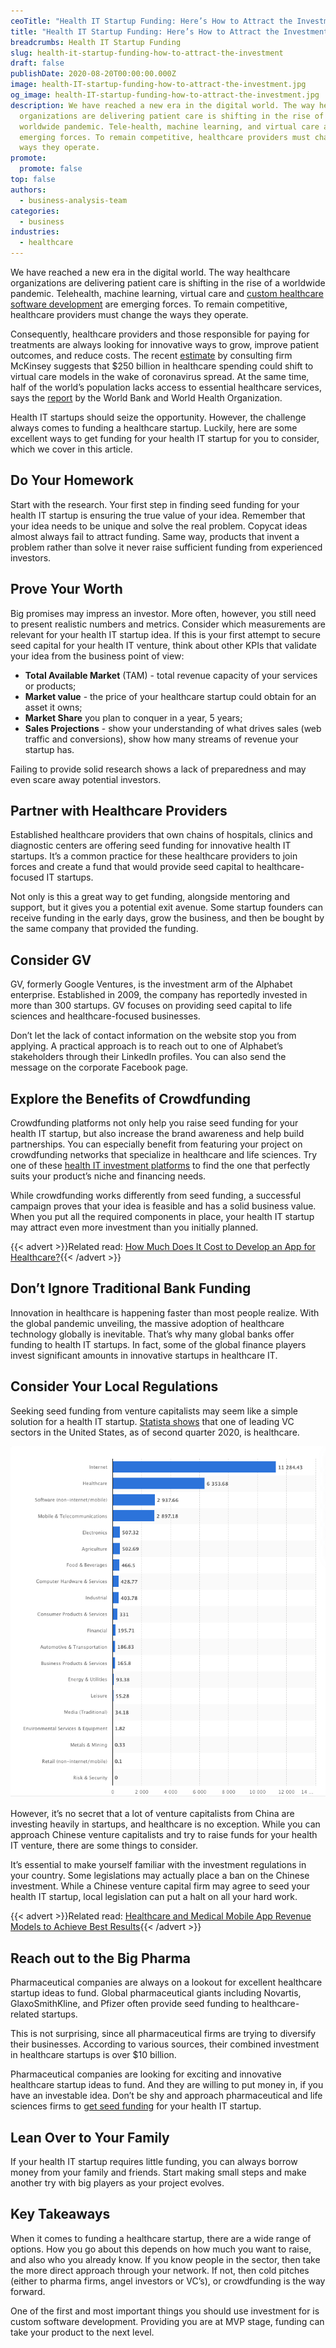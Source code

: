```yaml
---
ceoTitle: "Health IT Startup Funding: Here’s How to Attract the Investment"
title: "Health IT Startup Funding: Here’s How to Attract the Investment"
breadcrumbs: Health IT Startup Funding
slug: health-it-startup-funding-how-to-attract-the-investment
draft: false
publishDate: 2020-08-20T00:00:00.000Z
image: health-IT-startup-funding-how-to-attract-the-investment.jpg
og_image: health-IT-startup-funding-how-to-attract-the-investment.jpg
description: We have reached a new era in the digital world. The way healthcare
  organizations are delivering patient care is shifting in the rise of a
  worldwide pandemic. Tele-health, machine learning, and virtual care are
  emerging forces. To remain competitive, healthcare providers must change the
  ways they operate.
promote:
  promote: false
top: false
authors:
  - business-analysis-team
categories:
  - business
industries:
  - healthcare
---
```

We have reached a new era in the digital world. The way healthcare organizations are delivering patient care is shifting in the rise of a worldwide pandemic. Telehealth, machine learning, virtual care and <a href="https://anadea.info/solutions/medical-app-development" rel="dofollow" target="_blank">custom healthcare software development</a> are emerging forces. To remain competitive, healthcare providers must change the ways they operate.

Consequently, healthcare providers and those responsible for paying for treatments are always looking for innovative ways to grow, improve patient outcomes, and reduce costs. The recent <a href="https://www.healthcareitnews.com/blog/beyond-telehealth-virtual-care-technology-trends-will-transform-healthcare" rel="nofollow" target="_blank">estimate</a> by consulting firm McKinsey suggests that $250 billion in healthcare spending could shift to virtual care models in the wake of coronavirus spread. At the same time, half of the world’s population lacks access to essential healthcare services, says the <a href="https://www.who.int/news-room/detail/13-12-2017-world-bank-and-who-half-the-world-lacks-access-to-essential-health-services-100-million-still-pushed-into-extreme-poverty-because-of-health-expenses" rel="nofollow" target="_blank">report</a> by the World Bank and World Health Organization.

Health IT startups should seize the opportunity. However, the challenge always comes to funding a healthcare startup. Luckily, here are some excellent ways to get funding for your health IT startup for you to consider, which we cover in this article.

## Do Your Homework

Start with the research. Your first step in finding seed funding for your health IT startup is ensuring the true value of your idea. Remember that your idea needs to be unique and solve the real problem. Copycat ideas almost always fail to attract funding. Same way, products that invent a problem rather than solve it never raise sufficient funding from experienced investors.

## Prove Your Worth

Big promises may impress an investor. More often, however, you still need to present realistic numbers and metrics. Consider which measurements are relevant for your health IT startup idea. If this is your first attempt to secure seed capital for your health IT venture, think about other KPIs that validate your idea from the business point of view:

* **Total Available Market** (TAM) - total revenue capacity of your services or products;
* **Market value** - the price of your healthcare startup could obtain for an asset it owns;
* **Market Share** you plan to conquer in a year, 5 years;
* **Sales Projections** - show your understanding of what drives sales (web traffic and conversions), show how many streams of revenue your startup has.

Failing to provide solid research shows a lack of preparedness and may even scare away potential investors.

## Partner with Healthcare Providers

Established healthcare providers that own chains of hospitals, clinics and diagnostic centers are offering seed funding for innovative health IT startups. It’s a common practice for these healthcare providers to join forces and create a fund that would provide seed capital to healthcare-focused IT startups.

Not only is this a great way to get funding, alongside mentoring and support, but it gives you a potential exit avenue. Some startup founders can receive funding in the early days, grow the business, and then be bought by the same company that provided the funding.

## Consider GV

GV, formerly Google Ventures, is the investment arm of the Alphabet enterprise. Established in 2009, the company has reportedly invested in more than 300 startups. GV focuses on providing seed capital to life sciences and healthcare-focused businesses.

Don’t let the lack of contact information on the website stop you from applying. A practical approach is to reach out to one of Alphabet’s stakeholders through their LinkedIn profiles. You can also send the message on the corporate Facebook page.

## Explore the Benefits of Crowdfunding

Crowdfunding platforms not only help you raise seed funding for your health IT startup, but also increase the brand awareness and help build partnerships. You can especially benefit from featuring your project on crowdfunding networks that specialize in healthcare and life sciences. Try one of these <a href="https://moneyconnexion.com/crowdfunding-websites.htm" rel="nofollow" target="_blank">health IT investment platforms</a> to find the one that perfectly suits your product’s niche and financing needs.

While crowdfunding works differently from seed funding, a successful campaign proves that your idea is feasible and has a solid business value. When you put all the required components in place, your health IT startup may attract even more investment than you initially planned.

{{< advert >}}Related read: <a href="https://anadea.info/blog/how-much-does-it-cost-to-develop-an-app-for-healthcare" rel="nofollow" target="_blank">How Much Does It Cost to Develop an App for Healthcare?</a>{{< /advert >}}

## Don’t Ignore Traditional Bank Funding

Innovation in healthcare is happening faster than most people realize. With the global pandemic unveiling, the massive adoption of healthcare technology globally is inevitable. That’s why many global banks offer funding to health IT startups. In fact, some of the global finance players invest significant amounts in innovative startups in healthcare IT.

## Consider Your Local Regulations

Seeking seed funding from venture capitalists may seem like a simple solution for a health IT startup. <a href="https://www.statista.com/statistics/277506/venture-caputal-investment-in-the-united-states-by-sector/" rel="nofollow" target="_blank">Statista shows</a> that one of leading VC sectors in the United States, as of second quarter 2020, is healthcare.

![Leading-vc-sectors-in-the-USA-2020.png](Leading-vc-sectors-in-the-USA-2020.png)

However, it’s no secret that a lot of venture capitalists from China are investing heavily in startups, and healthcare is no exception. While you can approach Chinese venture capitalists and try to raise funds for your health IT venture, there are some things to consider.

It’s essential to make yourself familiar with the investment regulations in your country. Some legislations may actually place a ban on the Chinese investment. While a Chinese venture capital firm may agree to seed your health IT startup, local legislation can put a halt on all your hard work.

{{< advert >}}Related read: [Healthcare and Medical Mobile App Revenue Models to Achieve Best Results](https://anadea.info/blog/healthcare-and-medical-mobile-app-revenue-models-to-achieve-best-results){{< /advert >}}

## Reach out to the Big Pharma

Pharmaceutical companies are always on a lookout for excellent healthcare startup ideas to fund. Global pharmaceutical giants including Novartis, GlaxoSmithKline, and Pfizer often provide seed funding to healthcare-related startups.

This is not surprising, since all pharmaceutical firms are trying to diversify their businesses. According to various sources, their combined investment in healthcare startups is over $10 billion.

Pharmaceutical companies are looking for exciting and innovative healthcare startup ideas to fund. And they are willing to put money in, if you have an investable idea. Don’t be shy and approach pharmaceutical and life sciences firms to <a href="https://www.cbinsights.com/research/pharma-drug-startups-most-active-investors/" rel="nofollow" target="_blank">get seed funding</a> for your health IT startup.

## Lean Over to Your Family

If your health IT startup requires little funding, you can always borrow money from your family and friends. Start making small steps and make another try with big players as your project evolves.

## Key Takeaways

When it comes to funding a healthcare startup, there are a wide range of options. How you go about this depends on how much you want to raise, and also who you already know. If you know people in the sector, then take the more direct approach through your network. If not, then cold pitches (either to pharma firms, angel investors or VC’s), or crowdfunding is the way forward.

One of the first and most important things you should use investment for is custom software development. Providing you are at MVP stage, funding can take your product to the next level.
